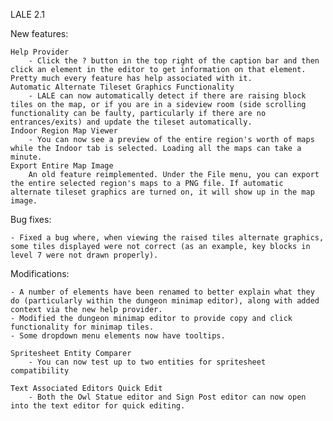 LALE 2.1

New features:

	Help Provider
		- Click the ? button in the top right of the caption bar and then click an element in the editor to get information on that element. Pretty much every feature has help associated with it.
	Automatic Alternate Tileset Graphics Functionality
		- LALE can now automatically detect if there are raising block tiles on the map, or if you are in a sideview room (side scrolling functionality can be faulty, particularly if there are no entrances/exits) and update the tileset automatically.
	Indoor Region Map Viewer
		- You can now see a preview of the entire region's worth of maps while the Indoor tab is selected. Loading all the maps can take a minute.
	Export Entire Map Image
		An old feature reimplemented. Under the File menu, you can export the entire selected region's maps to a PNG file. If automatic alternate tileset graphics are turned on, it will show up in the map image.

Bug fixes:

	- Fixed a bug where, when viewing the raised tiles alternate graphics, some tiles displayed were not correct (as an example, key blocks in level 7 were not drawn properly).



Modifications:

	- A number of elements have been renamed to better explain what they do (particularly within the dungeon minimap editor), along with added context via the new help provider.
	- Modified the dungeon minimap editor to provide copy and click functionality for minimap tiles.
	- Some dropdown menu elements now have tooltips.

	Spritesheet Entity Comparer
		- You can now test up to two entities for spritesheet compatibility

	Text Associated Editors Quick Edit
		- Both the Owl Statue editor and Sign Post editor can now open into the text editor for quick editing.
